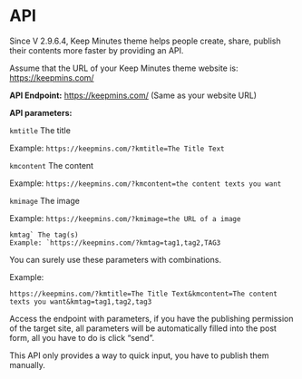 # API

Since V 2.9.6.4, Keep Minutes theme helps people create, share, publish their contents more faster by providing an API.

Assume that the URL of your Keep Minutes theme website is: https://keepmins.com/

**API Endpoint:** https://keepmins.com/ (Same as your website URL)

**API parameters:**

`kmtitle` The title

Example: `https://keepmins.com/?kmtitle=The Title Text`

 

`kmcontent` The content

Example: `https://keepmins.com/?kmcontent=the content texts you want`

 

`kmimage` The image

Example: `https://keepmins.com/?kmimage=the URL of a image`

 

```
kmtag` The tag(s)
Example: `https://keepmins.com/?kmtag=tag1,tag2,TAG3
```

 

You can surely use these parameters with combinations.

Example:

```
https://keepmins.com/?kmtitle=The Title Text&kmcontent=The content texts you want&kmtag=tag1,tag2,tag3
```

 

Access the endpoint with parameters, if you have the publishing permission of the target site, all parameters will be automatically filled into the post form, all you have to do is click “send”.

This API only provides a way to quick input, you have to publish them manually.